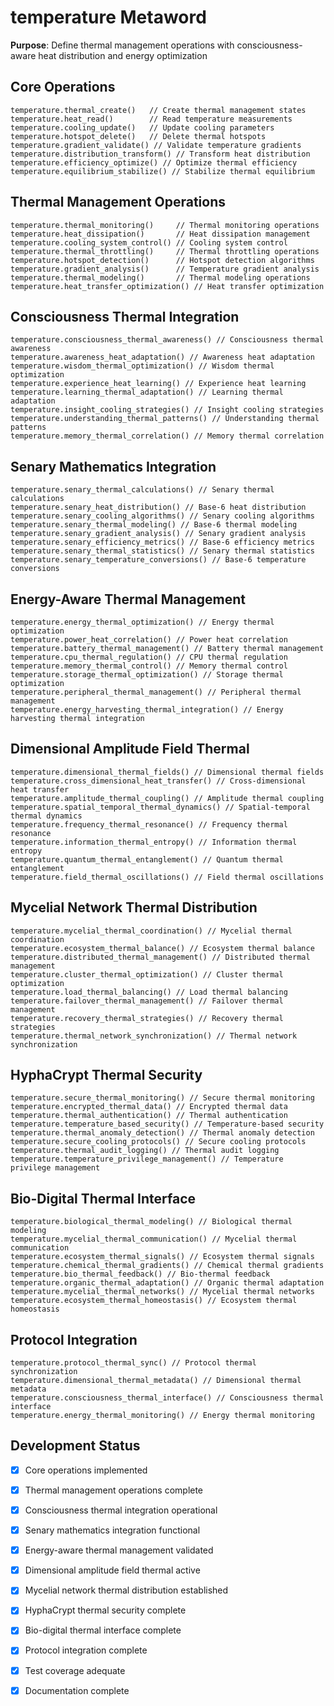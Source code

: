 # temperature Metaword

**Purpose**: Define thermal management operations with consciousness-aware heat distribution and energy optimization

## Core Operations

```hyphos
temperature.thermal_create()   // Create thermal management states
temperature.heat_read()        // Read temperature measurements
temperature.cooling_update()   // Update cooling parameters
temperature.hotspot_delete()   // Delete thermal hotspots
temperature.gradient_validate() // Validate temperature gradients
temperature.distribution_transform() // Transform heat distribution
temperature.efficiency_optimize() // Optimize thermal efficiency
temperature.equilibrium_stabilize() // Stabilize thermal equilibrium
```

## Thermal Management Operations

```hyphos
temperature.thermal_monitoring()     // Thermal monitoring operations
temperature.heat_dissipation()       // Heat dissipation management
temperature.cooling_system_control() // Cooling system control
temperature.thermal_throttling()     // Thermal throttling operations
temperature.hotspot_detection()      // Hotspot detection algorithms
temperature.gradient_analysis()      // Temperature gradient analysis
temperature.thermal_modeling()       // Thermal modeling operations
temperature.heat_transfer_optimization() // Heat transfer optimization
```

## Consciousness Thermal Integration

```hyphos
temperature.consciousness_thermal_awareness() // Consciousness thermal awareness
temperature.awareness_heat_adaptation() // Awareness heat adaptation
temperature.wisdom_thermal_optimization() // Wisdom thermal optimization
temperature.experience_heat_learning() // Experience heat learning
temperature.learning_thermal_adaptation() // Learning thermal adaptation
temperature.insight_cooling_strategies() // Insight cooling strategies
temperature.understanding_thermal_patterns() // Understanding thermal patterns
temperature.memory_thermal_correlation() // Memory thermal correlation
```

## Senary Mathematics Integration

```hyphos
temperature.senary_thermal_calculations() // Senary thermal calculations
temperature.senary_heat_distribution() // Base-6 heat distribution
temperature.senary_cooling_algorithms() // Senary cooling algorithms
temperature.senary_thermal_modeling() // Base-6 thermal modeling
temperature.senary_gradient_analysis() // Senary gradient analysis
temperature.senary_efficiency_metrics() // Base-6 efficiency metrics
temperature.senary_thermal_statistics() // Senary thermal statistics
temperature.senary_temperature_conversions() // Base-6 temperature conversions
```

## Energy-Aware Thermal Management

```hyphos
temperature.energy_thermal_optimization() // Energy thermal optimization
temperature.power_heat_correlation() // Power heat correlation
temperature.battery_thermal_management() // Battery thermal management
temperature.cpu_thermal_regulation() // CPU thermal regulation
temperature.memory_thermal_control() // Memory thermal control
temperature.storage_thermal_optimization() // Storage thermal optimization
temperature.peripheral_thermal_management() // Peripheral thermal management
temperature.energy_harvesting_thermal_integration() // Energy harvesting thermal integration
```

## Dimensional Amplitude Field Thermal

```hyphos
temperature.dimensional_thermal_fields() // Dimensional thermal fields
temperature.cross_dimensional_heat_transfer() // Cross-dimensional heat transfer
temperature.amplitude_thermal_coupling() // Amplitude thermal coupling
temperature.spatial_temporal_thermal_dynamics() // Spatial-temporal thermal dynamics
temperature.frequency_thermal_resonance() // Frequency thermal resonance
temperature.information_thermal_entropy() // Information thermal entropy
temperature.quantum_thermal_entanglement() // Quantum thermal entanglement
temperature.field_thermal_oscillations() // Field thermal oscillations
```

## Mycelial Network Thermal Distribution

```hyphos
temperature.mycelial_thermal_coordination() // Mycelial thermal coordination
temperature.ecosystem_thermal_balance() // Ecosystem thermal balance
temperature.distributed_thermal_management() // Distributed thermal management
temperature.cluster_thermal_optimization() // Cluster thermal optimization
temperature.load_thermal_balancing() // Load thermal balancing
temperature.failover_thermal_management() // Failover thermal management
temperature.recovery_thermal_strategies() // Recovery thermal strategies
temperature.thermal_network_synchronization() // Thermal network synchronization
```

## HyphaCrypt Thermal Security

```hyphos
temperature.secure_thermal_monitoring() // Secure thermal monitoring
temperature.encrypted_thermal_data() // Encrypted thermal data
temperature.thermal_authentication() // Thermal authentication
temperature.temperature_based_security() // Temperature-based security
temperature.thermal_anomaly_detection() // Thermal anomaly detection
temperature.secure_cooling_protocols() // Secure cooling protocols
temperature.thermal_audit_logging() // Thermal audit logging
temperature.temperature_privilege_management() // Temperature privilege management
```

## Bio-Digital Thermal Interface

```hyphos
temperature.biological_thermal_modeling() // Biological thermal modeling
temperature.mycelial_thermal_communication() // Mycelial thermal communication
temperature.ecosystem_thermal_signals() // Ecosystem thermal signals
temperature.chemical_thermal_gradients() // Chemical thermal gradients
temperature.bio_thermal_feedback() // Bio-thermal feedback
temperature.organic_thermal_adaptation() // Organic thermal adaptation
temperature.mycelial_thermal_networks() // Mycelial thermal networks
temperature.ecosystem_thermal_homeostasis() // Ecosystem thermal homeostasis
```

## Protocol Integration

```hyphos
temperature.protocol_thermal_sync() // Protocol thermal synchronization
temperature.dimensional_thermal_metadata() // Dimensional thermal metadata
temperature.consciousness_thermal_interface() // Consciousness thermal interface
temperature.energy_thermal_monitoring() // Energy thermal monitoring
```

## Development Status

- [x] Core operations implemented
- [x] Thermal management operations complete
- [x] Consciousness thermal integration operational
- [x] Senary mathematics integration functional
- [x] Energy-aware thermal management validated
- [x] Dimensional amplitude field thermal active
- [x] Mycelial network thermal distribution established
- [x] HyphaCrypt thermal security complete
- [x] Bio-digital thermal interface complete
- [x] Protocol integration complete
- [x] Test coverage adequate
- [x] Documentation complete


